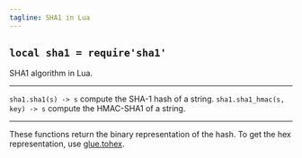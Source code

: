 ```yaml
---
tagline: SHA1 in Lua
---
```


## `local sha1 = require'sha1'`

SHA1 algorithm in Lua.

----------------------------------- -----------------------------------
`sha1.sha1(s) -> s`                 compute the SHA-1 hash of a string.
`sha1.sha1_hmac(s, key) -> s`       compute the HMAC-SHA1 of a string.
----------------------------------- -----------------------------------

These functions return the binary representation of the hash.
To get the hex representation, use [glue.tohex].

[glue.tohex]: glue.html#tohex
